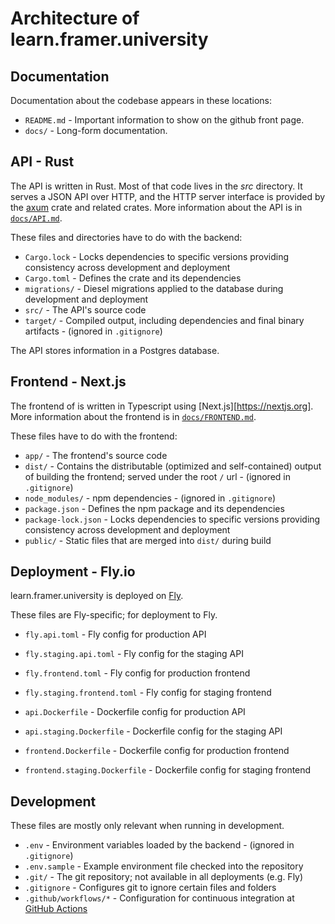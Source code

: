 # Architecture of learn.framer.university

## Documentation

Documentation about the codebase appears in these locations:

- `README.md` - Important information to show on the github front page.
- `docs/` - Long-form documentation.

## API - Rust

The API  is written in Rust. Most of that code lives in the _src_ directory. It
serves a JSON API over HTTP, and the HTTP server interface is provided by the [axum](https://crates.io/crates/axum) crate and
related crates. More information about the API is in
[`docs/API.md`](https://github.com/sakib25800/learn-framer-university/blob/main/docs/API.md).

These files and directories have to do with the backend:

- `Cargo.lock` - Locks dependencies to specific versions providing consistency across development
  and deployment
- `Cargo.toml` - Defines the crate and its dependencies
- `migrations/` - Diesel migrations applied to the database during development and deployment
- `src/` - The API's source code
- `target/` - Compiled output, including dependencies and final binary artifacts - (ignored in
  `.gitignore`)

The API stores information in a Postgres database.

## Frontend - Next.js

The frontend of is written in Typescript using [Next.js][https://nextjs.org]. More information about the
frontend is in [`docs/FRONTEND.md`](https://github.com/sakib25800/learn-framer-university/blob/main/docs/FRONTEND.md).

These files have to do with the frontend:

- `app/` - The frontend's source code
- `dist/` - Contains the distributable (optimized and self-contained) output of building the
  frontend; served under the root `/` url - (ignored in `.gitignore`)
- `node_modules/` - npm dependencies - (ignored in `.gitignore`)
- `package.json` - Defines the npm package and its dependencies
- `package-lock.json` - Locks dependencies to specific versions providing consistency across
  development and deployment
- `public/` - Static files that are merged into `dist/` during build

## Deployment - Fly.io

learn.framer.university is deployed on [Fly](https://fly.io/).

These files are Fly-specific; for deployment to Fly.

- `fly.api.toml` - Fly config for production API
- `fly.staging.api.toml` - Fly config for the staging API

- `fly.frontend.toml` - Fly config for production frontend
- `fly.staging.frontend.toml` - Fly config for staging frontend

- `api.Dockerfile` - Dockerfile config for production API
- `api.staging.Dockerfile` - Dockerfile config for the staging API

- `frontend.Dockerfile` - Dockerfile config for production frontend
- `frontend.staging.Dockerfile` - Dockerfile config for staging frontend

## Development

These files are mostly only relevant when running in development.

- `.env` - Environment variables loaded by the backend - (ignored in `.gitignore`)
- `.env.sample` - Example environment file checked into the repository
- `.git/` - The git repository; not available in all deployments (e.g. Fly)
- `.gitignore` - Configures git to ignore certain files and folders
- `.github/workflows/*` - Configuration for continuous integration at [GitHub Actions](https://github.com/rust-lang/crates.io/actions)
